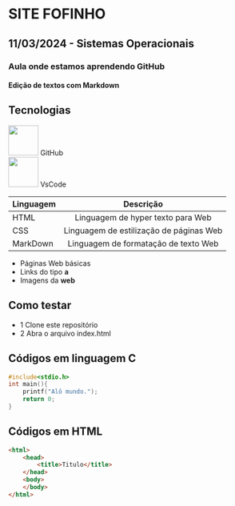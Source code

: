 # SITE FOFINHO
## 11/03/2024 - Sistemas Operacionais
### Aula onde estamos aprendendo GitHub
#### Edição de textos com Markdown

## Tecnologias
<img src="https://git-scm.com/images/logos/logomark-black@2x.png" style="width:60px"> GitHub<br>
<img src="https://seeklogo.com/images/V/visual-studio-code-logo-284BC24C39-seeklogo.com.png" style="width:60px"> VsCode<br>

|Linguagem|Descrição|
|-|:-:|
|HTML|Linguagem de hyper texto para Web|
|CSS|Linguagem de estilização de páginas Web|
|MarkDown|Linguagem de formatação de texto Web|


- Páginas Web básicas
- Links do tipo **a**
- Imagens da **web**

## Como testar
- 1 Clone este repositório
- 2 Abra o arquivo index.html

## Códigos em linguagem C
```c
#include<stdio.h>
int main(){
    printf("Alô mundo.");
    return 0;
}
```
## Códigos em HTML
```html
<html>
    <head>
        <title>Titulo</title>
    </head>
    <body>
    </body>
</html>
```